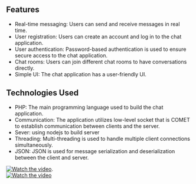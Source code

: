 ## Features

- Real-time messaging: Users can send and receive messages in real time.
- User registration: Users can create an account and log in to the chat application.
- User authentication: Password-based authentication is used to ensure secure access to the chat application.
- Chat rooms: Users can join different chat rooms to have conversations directly.
- Simple UI: The chat application has a user-friendly UI.

## Technologies Used

- PHP: The main programming language used to build the chat application.
- Communication: The application utilizes low-level socket that is COMET to establish communication between clients and the server.
- Sever: using nodejs to build server
- Threading: Multi-threading is used to handle multiple client connections simultaneously.
- JSON: JSON is used for message serialization and deserialization between the client and server.


[![Watch the video](/demo3.png)](https://fb.watch/1KzrXCPGof/). <br/>
[![Watch the video](/demo4.png)](https://fb.watch/1KzrXCPGof/)
